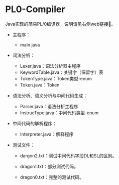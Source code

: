 # PL0-Compiler

Java实现的简易PL/0编译器，说明请见右侧web链接🔗。

- 主程序：

  - main.java

- 词法分析：

  - Lexer.java：词法分析器主程序
  - KeywordTable.java：关键字（保留字）表
  - TokenType.java：Token类型-enum
  - Token.java：Token

- 语法分析、语义分析与中间代码生成：

  - Parser.java：语法分析主程序
  - InstrucType.java：中间代码类型-enum

- 中间代码的解析程序：

  - Interpreter.java：解释程序

- 测试文件：

  - dargon2.txt：测试中间代码字段DL和SL的区别。

  - dragon1.txt：部分测试代码。

  - dragon0.txt：完整的测试代码。
